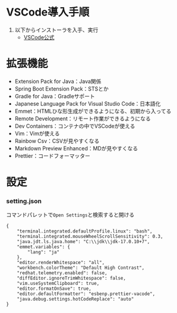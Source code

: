 # VSCode導入手順
1. 以下からインストーラを入手、実行
    - [VSCode公式](https://code.visualstudio.com/download)

# 拡張機能
* Extension Pack for Java：Java関係
* Spring Boot Extension Pack：STSとか
* Gradle for Java：Gradleサポート
* Japanese Language Pack for Visual Studio Code：日本語化
* Emmet：HTMLひな形生成ができるようになる、初期から入ってる
* Remote Development：リモート作業ができるようになる
* Dev Containers：コンテナの中でVSCodeが使える
* Vim：Vimが使える
* Rainbow Csv：CSVが見やすくなる
* Markdown Preview Enhanced：MDが見やすくなる
* Prettier：コードフォーマッター

# 設定
### setting.json
コマンドパレットで`Open Settings`と検索すると開ける<br>
```
{
    "terminal.integrated.defaultProfile.linux": "bash",
    "terminal.integrated.mouseWheelScrollSensitivity": 0.3,
    "java.jdt.ls.java.home": "C:\\jdk\\jdk-17.0.10+7",
    "emmet.variables": {
        "lang": "ja"
    },
    "editor.renderWhitespace": "all",
    "workbench.colorTheme": "Default High Contrast",
    "redhat.telemetry.enabled": false,
    "diffEditor.ignoreTrimWhitespace": false,
    "vim.useSystemClipboard": true,
    "editor.formatOnSave": true,
    "editor.defaultFormatter": "esbenp.prettier-vacode",
    "java.debug.settings.hotCodeReplace": "auto"
}
```